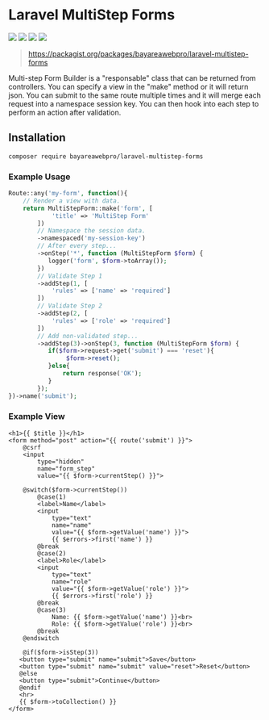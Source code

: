 # Laravel MultiStep Forms

![](https://github.com/bayareawebpro/laravel-multistep-forms/workflows/ci/badge.svg)
![](https://img.shields.io/badge/License-MIT-success.svg)
![](https://img.shields.io/packagist/dt/bayareawebpro/laravel-multistep-forms.svg)
![](https://img.shields.io/github/v/release/bayareawebpro/laravel-multistep-forms.svg)

> https://packagist.org/packages/bayareawebpro/laravel-multistep-forms

Multi-step Form Builder is a "responsable" class that can be returned from 
controllers.  You can specify a view in the "make" method or it will return json.
You can submit to the same route multiple times and it will merge each request into a 
namespace session key.  You can then hook into each step to perform an action after validation.

## Installation
```
composer require bayareawebpro/laravel-multistep-forms
```

### Example Usage

```php
Route::any('my-form', function(){
    // Render a view with data.
    return MultiStepForm::make('form', [
            'title' => 'MultiStep Form'
        ])
        // Namespace the session data.
        ->namespaced('my-session-key')
        // After every step...
        ->onStep('*', function (MultiStepForm $form) {
           logger('form', $form->toArray());
        })
        // Validate Step 1
        ->addStep(1, [
            'rules' => ['name' => 'required']
        ])
        // Validate Step 2
        ->addStep(2, [
            'rules' => ['role' => 'required']
        ])
        // Add non-validated step...
        ->addStep(3)->onStep(3, function (MultiStepForm $form) {
           if($form->request->get('submit') === 'reset'){
                $form->reset();
           }else{
               return response('OK');
           }
        });
})->name('submit');
```

### Example View
```blade
<h1>{{ $title }}</h1>
<form method="post" action="{{ route('submit') }}">
    @csrf
    <input
        type="hidden"
        name="form_step"
        value="{{ $form->currentStep() }}">

    @switch($form->currentStep())
        @case(1)
        <label>Name</label>
        <input
            type="text"
            name="name"
            value="{{ $form->getValue('name') }}">
            {{ $errors->first('name') }}
        @break
        @case(2)
        <label>Role</label>
        <input
            type="text"
            name="role"
            value="{{ $form->getValue('role') }}">
            {{ $errors->first('role') }}
        @break
        @case(3)
            Name: {{ $form->getValue('name') }}<br>
            Role: {{ $form->getValue('role') }}<br>
        @break
    @endswitch

    @if($form->isStep(3))
   <button type="submit" name="submit">Save</button>
   <button type="submit" name="submit" value="reset">Reset</button>
   @else
   <button type="submit">Continue</button>
   @endif
   <hr>
   {{ $form->toCollection() }}
</form>
```